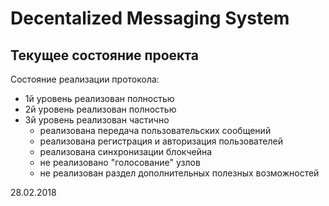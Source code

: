 # Decentalized Messaging System

## Текущее состояние проекта

Состояние реализации протокола:  
* 1й уровень реализован полностью  
* 2й уровень реализован полностью  
* 3й уровень реализован частично
	* реализована передача пользовательских сообщений
	* реализована регистрация и авторизация пользователей
	* реализована синхронизации блокчейна 
	* не реализовано "голосование" узлов
	* не реализован раздел дополнительных полезных возможностей

28.02.2018